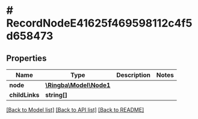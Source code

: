# # RecordNodeE41625f469598112c4f5d658473

## Properties

Name | Type | Description | Notes
------------ | ------------- | ------------- | -------------
**node** | [**\Ringba\Model\Node1**](Node1.md) |  |
**childLinks** | **string[]** |  |

[[Back to Model list]](../../README.md#models) [[Back to API list]](../../README.md#endpoints) [[Back to README]](../../README.md)
